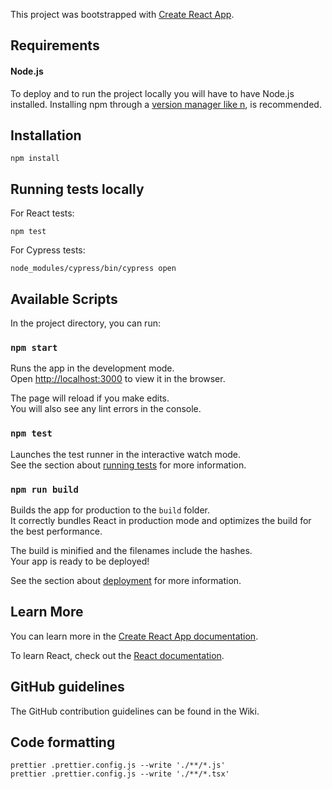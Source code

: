 This project was bootstrapped with [Create React App](https://github.com/facebook/create-react-app).

## Requirements

#### Node.js

To deploy and to run the project locally you will have to have Node.js installed. Installing npm through a [version manager like n](https://github.com/tj/n), is recommended.

## Installation
```
npm install
```
## Running tests locally
For React tests:
```
npm test
```
For Cypress tests:
```
node_modules/cypress/bin/cypress open
```
## Available Scripts

In the project directory, you can run:

### `npm start`

Runs the app in the development mode.<br />
Open [http://localhost:3000](http://localhost:3000) to view it in the browser.

The page will reload if you make edits.<br />
You will also see any lint errors in the console.

### `npm test`

Launches the test runner in the interactive watch mode.<br />
See the section about [running tests](https://facebook.github.io/create-react-app/docs/running-tests) for more information.

### `npm run build`

Builds the app for production to the `build` folder.<br />
It correctly bundles React in production mode and optimizes the build for the best performance.

The build is minified and the filenames include the hashes.<br />
Your app is ready to be deployed!

See the section about [deployment](https://facebook.github.io/create-react-app/docs/deployment) for more information.

## Learn More

You can learn more in the [Create React App documentation](https://facebook.github.io/create-react-app/docs/getting-started).

To learn React, check out the [React documentation](https://reactjs.org/).

## GitHub guidelines
The GitHub contribution guidelines can be found in the Wiki.

## Code formatting
```
prettier .prettier.config.js --write './**/*.js'
prettier .prettier.config.js --write './**/*.tsx'
```
